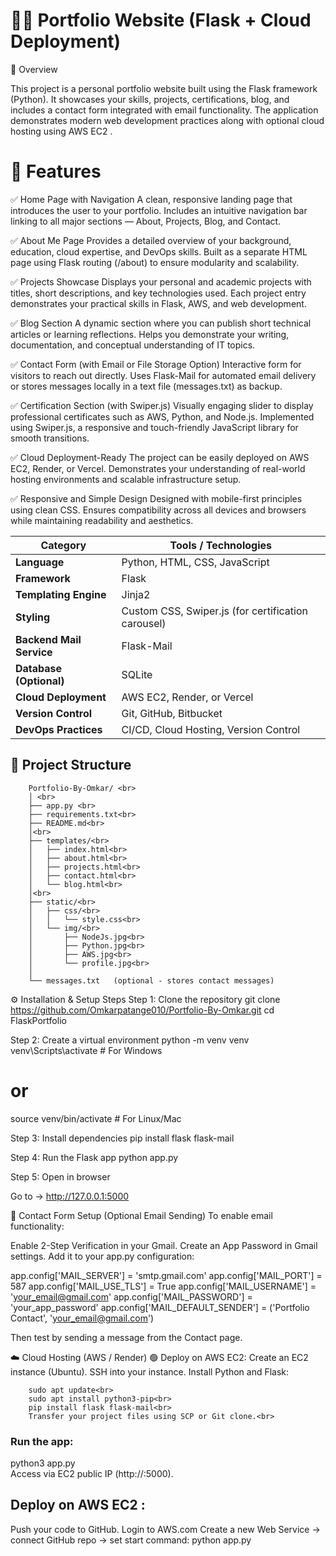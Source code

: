 ﻿# 🧑‍💻 Portfolio Website (Flask + Cloud Deployment)

📘 Overview

This project is a personal portfolio website built using the Flask framework (Python).
It showcases your skills, projects, certifications, blog, and includes a contact form integrated with email functionality.
The application demonstrates modern web development practices along with optional cloud hosting using AWS EC2 .

# 🧩 Features 
✅ Home Page with Navigation
A clean, responsive landing page that introduces the user to your portfolio.
Includes an intuitive navigation bar linking to all major sections — About, Projects, Blog, and Contact.

✅ About Me Page
Provides a detailed overview of your background, education, cloud expertise, and DevOps skills.
Built as a separate HTML page using Flask routing (/about) to ensure modularity and scalability.

✅ Projects Showcase
Displays your personal and academic projects with titles, short descriptions, and key technologies used.
Each project entry demonstrates your practical skills in Flask, AWS, and web development.

✅ Blog Section
A dynamic section where you can publish short technical articles or learning reflections.
Helps you demonstrate your writing, documentation, and conceptual understanding of IT topics.

✅ Contact Form (with Email or File Storage Option)
Interactive form for visitors to reach out directly.
Uses Flask-Mail for automated email delivery or stores messages locally in a text file (messages.txt) as backup.

✅ Certification Section (with Swiper.js)
Visually engaging slider to display professional certificates such as AWS, Python, and Node.js.
Implemented using Swiper.js, a responsive and touch-friendly JavaScript library for smooth transitions.

✅ Cloud Deployment-Ready
The project can be easily deployed on AWS EC2, Render, or Vercel.
Demonstrates your understanding of real-world hosting environments and scalable infrastructure setup.

✅ Responsive and Simple Design
Designed with mobile-first principles using clean CSS.
Ensures compatibility across all devices and browsers while maintaining readability and aesthetics.

| Category                 | Tools / Technologies                               |
| ------------------------ | -------------------------------------------------- |
| **Language**             | Python, HTML, CSS, JavaScript                      |
| **Framework**            | Flask                                              |
| **Templating Engine**    | Jinja2                                             |
| **Styling**              | Custom CSS, Swiper.js (for certification carousel) |
| **Backend Mail Service** | Flask-Mail                                         |
| **Database (Optional)**  | SQLite                                             |
| **Cloud Deployment**     | AWS EC2, Render, or Vercel                         |
| **Version Control**      | Git, GitHub, Bitbucket                             |
| **DevOps Practices**     | CI/CD, Cloud Hosting, Version Control              |

## 📁 Project Structure

        Portfolio-By-Omkar/ <br>
        │ <br>
        ├── app.py <br>
        ├── requirements.txt<br>
        ├── README.md<br>
        │<br>
        ├── templates/<br>
        │   ├── index.html<br>
        │   ├── about.html<br>
        │   ├── projects.html<br>
        │   ├── contact.html<br>
        │   └── blog.html<br>
        │<br>
        ├── static/<br>
        │   ├── css/<br>
        │   │   └── style.css<br>
        │   └── img/<br>
        │       ├── NodeJs.jpg<br>
        │       ├── Python.jpg<br>
        │       ├── AWS.jpg<br>
        │       └── profile.jpg<br>
        │
        └── messages.txt   (optional - stores contact messages)

⚙️ Installation & Setup Steps
Step 1: Clone the repository
git clone https://github.com/Omkarpatange010/Portfolio-By-Omkar.git
cd FlaskPortfolio

Step 2: Create a virtual environment
python -m venv venv
venv\Scripts\activate  # For Windows
# or
source venv/bin/activate  # For Linux/Mac

Step 3: Install dependencies
pip install flask flask-mail

Step 4: Run the Flask app
python app.py

Step 5: Open in browser

Go to → http://127.0.0.1:5000

📧 Contact Form Setup (Optional Email Sending)
To enable email functionality:

Enable 2-Step Verification in your Gmail.
Create an App Password in Gmail settings.
Add it to your app.py configuration:

app.config['MAIL_SERVER'] = 'smtp.gmail.com'
app.config['MAIL_PORT'] = 587
app.config['MAIL_USE_TLS'] = True
app.config['MAIL_USERNAME'] = 'your_email@gmail.com'
app.config['MAIL_PASSWORD'] = 'your_app_password'
app.config['MAIL_DEFAULT_SENDER'] = ('Portfolio Contact', 'your_email@gmail.com')


Then test by sending a message from the Contact page.

☁️ Cloud Hosting (AWS / Render)
🟢 Deploy on AWS EC2:
Create an EC2 instance (Ubuntu).
SSH into your instance.
Install Python and Flask:

        sudo apt update<br>
        sudo apt install python3-pip<br>
        pip install flask flask-mail<br>
        Transfer your project files using SCP or Git clone.<br>

### Run the app: 
python3 app.py<br>
Access via EC2 public IP (http://<ec2-ip>:5000).

## Deploy on AWS EC2 :
Push your code to GitHub.
Login to AWS.com
Create a new Web Service → connect GitHub repo → set start command:
python app.py


